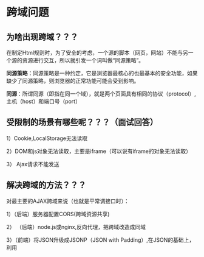 # 跨域问题

## 为啥出现跨域？？？

在制定Html规则时，为了安全的考虑，一个源的脚本（网页，网站）不能与另一个源的资源进行交互，所以就引发一个词叫做“同源策略”。

**同源策略**：同源策略是一种约定，它是浏览器最核心的也最基本的安全功能，如果缺少了同源策略，则浏览器的正常功能可能会受到影响。

**同源**：所谓同源（即指在同一个域），就是两个页面具有相同的协议（protocol）,主机（host）和端口号（port）

## 受限制的场景有哪些呢？？？（面试回答）

1）Cookie,LocalStorage无法读取

2）DOM和js对象无法读取，主要是iframe（可以说有iframe的对象无法读取）

3） Ajax请求不能发送

## 解决跨域的方法？？？

对最主要的AJAX跨域来说（也就是平常调接口时）：

1）（后端）服务器配置CORS(跨域资源共享)

2） （后端）node.js或nginx,反向代理，把跨域改造成同域

3）（前端）将JSON升级成JSONP（JSON with Padding）,在JSON的基础上，利用<script>标签可以跨域的特性，加上头设置

**对iframe跨域来说：**

**H5**提供了**postMessage()**的方法，可以在父子页面进行通信（加分项）

